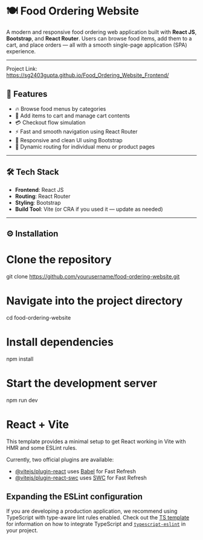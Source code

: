 # 🍽️ Food Ordering Website 

A modern and responsive food ordering web application built with **React JS**, **Bootstrap**, and **React Router**. Users can browse food items, add them to a cart, and place orders — all with a smooth single-page application (SPA) experience.

---
Project Link: https://sg2403gupta.github.io/Food_Ordering_Website_Frontend/
## 🚀 Features

- 🔥 Browse food menus by categories
- 🛒 Add items to cart and manage cart contents
- 💳 Checkout flow simulation
- ⚡ Fast and smooth navigation using React Router
- 🎨 Responsive and clean UI using Bootstrap
- 💬 Dynamic routing for individual menu or product pages

---

## 🛠️ Tech Stack

- **Frontend**: React JS
- **Routing**: React Router
- **Styling**: Bootstrap
- **Build Tool**: Vite (or CRA if you used it — update as needed)

---

## ⚙️ Installation

# Clone the repository
git clone https://github.com/yourusername/food-ordering-website.git

# Navigate into the project directory
cd food-ordering-website

# Install dependencies
npm install

# Start the development server
npm run dev

# React + Vite

This template provides a minimal setup to get React working in Vite with HMR and some ESLint rules.

Currently, two official plugins are available:

- [@vitejs/plugin-react](https://github.com/vitejs/vite-plugin-react/blob/main/packages/plugin-react) uses [Babel](https://babeljs.io/) for Fast Refresh
- [@vitejs/plugin-react-swc](https://github.com/vitejs/vite-plugin-react/blob/main/packages/plugin-react-swc) uses [SWC](https://swc.rs/) for Fast Refresh

## Expanding the ESLint configuration

If you are developing a production application, we recommend using TypeScript with type-aware lint rules enabled. Check out the [TS template](https://github.com/vitejs/vite/tree/main/packages/create-vite/template-react-ts) for information on how to integrate TypeScript and [`typescript-eslint`](https://typescript-eslint.io) in your project.
